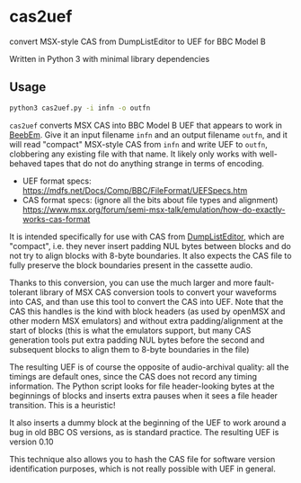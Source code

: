 # cas2uef
convert MSX-style CAS from DumpListEditor to UEF for BBC Model B

Written in Python 3 with minimal library dependencies

## Usage
```bash
python3 cas2uef.py -i infn -o outfn
```
`cas2uef` converts MSX CAS into BBC Model B UEF that appears to work in [BeebEm](http://www.mkw.me.uk/beebem/). Give it an input filename `infn` and an output filename `outfn`, and it will read "compact" MSX-style CAS from `infn` and write UEF to `outfn`, clobbering any existing file with that name. It likely only works with well-behaved tapes that do not do anything strange in terms of encoding.

- UEF format specs: https://mdfs.net/Docs/Comp/BBC/FileFormat/UEFSpecs.htm
- CAS format specs: (ignore all the bits about file types and alignment) https://www.msx.org/forum/semi-msx-talk/emulation/how-do-exactly-works-cas-format

It is intended specifically for use with CAS from [DumpListEditor](https://bugfire2009.ojaru.jp/download.html#dleditor), which are "compact", i.e. they never insert padding NUL bytes between blocks and do not try to align blocks with 8-byte boundaries. It also expects the CAS file to fully preserve the block boundaries present in the cassette audio.

Thanks to this conversion, you can use the much larger and more fault-tolerant library of MSX CAS conversion tools to convert your waveforms into CAS, and than use this tool to convert the CAS into UEF. Note that the CAS this handles is the kind with block headers (as used by openMSX and other modern MSX emulators) and without extra padding/alignment at the start of blocks (this is what the emulators support, but many CAS generation tools put extra padding NUL bytes before the second and subsequent blocks to align them to 8-byte boundaries in the file)

The resulting UEF is of course the opposite of audio-archival quality: all the timings are default ones, since the CAS does not record any timing information. The Python script looks for file header-looking bytes at the beginnings of blocks and inserts extra pauses when it sees a file header transition. This is a heuristic!

It also inserts a dummy block at the beginning of the UEF to work around a bug in old BBC OS versions, as is standard practice. The resulting UEF is version 0.10

This technique also allows you to hash the CAS file for software version identification purposes, which is not really possible with UEF in general.
